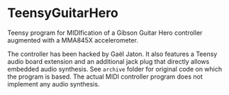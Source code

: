 # TeensyGuitarHero

Teensy program for MIDIfication of a Gibson Guitar Hero controller augmented with a MMA845X accelerometer.

The controller has been hacked by Gaël Jaton. It also features a Teensy audio board extension and an additional jack plug that directly allows embedded audio synthesis.
See `archive` folder for original code on which the program is based.
The actual MIDI controller program does not implement any audio synthesis.